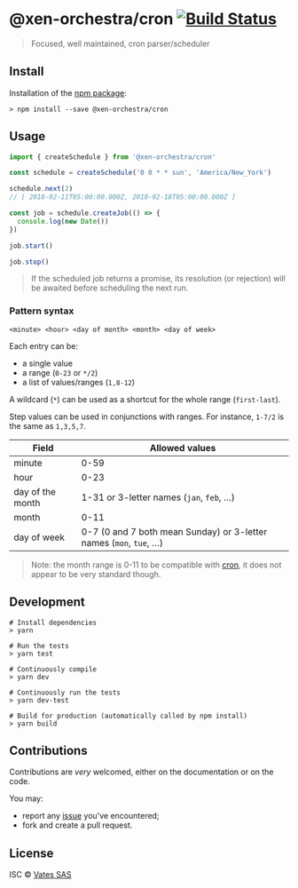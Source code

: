 # @xen-orchestra/cron [![Build Status](https://travis-ci.org/vatesfr/xen-orchestra.png?branch=master)](https://travis-ci.org/vatesfr/xen-orchestra)

> Focused, well maintained, cron parser/scheduler

## Install

Installation of the [npm package](https://npmjs.org/package/@xen-orchestra/cron):

```
> npm install --save @xen-orchestra/cron
```

## Usage

```js
import { createSchedule } from '@xen-orchestra/cron'

const schedule = createSchedule('0 0 * * sun', 'America/New_York')

schedule.next(2)
// [ 2018-02-11T05:00:00.000Z, 2018-02-18T05:00:00.000Z ]

const job = schedule.createJob(() => {
  console.log(new Date())
})

job.start()

job.stop()
```

> If the scheduled job returns a promise, its resolution (or
> rejection) will be awaited before scheduling the next run.

### Pattern syntax

```
<minute> <hour> <day of month> <month> <day of week>
```


Each entry can be:

- a single value
- a range (`0-23` or `*/2`)
- a list of values/ranges (`1,8-12`)

A wildcard (`*`) can be used as a shortcut for the whole range
(`first-last`).

Step values can be used in conjunctions with ranges. For instance,
`1-7/2` is the same as `1,3,5,7`.

| Field            | Allowed values |
|------------------|----------------|
| minute           | 0-59           |
| hour             | 0-23           |
| day of the month | 1-31 or 3-letter names (`jan`, `feb`, …) |
| month            | 0-11           |
| day of week      | 0-7 (0 and 7 both mean Sunday) or 3-letter names (`mon`, `tue`, …) |

> Note: the month range is 0-11 to be compatible with
> [cron](https://github.com/kelektiv/node-cron), it does not appear to
> be very standard though.

## Development

```
# Install dependencies
> yarn

# Run the tests
> yarn test

# Continuously compile
> yarn dev

# Continuously run the tests
> yarn dev-test

# Build for production (automatically called by npm install)
> yarn build
```

## Contributions

Contributions are *very* welcomed, either on the documentation or on
the code.

You may:

- report any [issue](https://github.com/vatesfr/xo-web/issues)
  you've encountered;
- fork and create a pull request.

## License

ISC © [Vates SAS](https://vates.fr)
